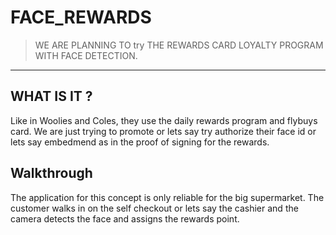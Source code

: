 # FACE_REWARDS
> WE ARE PLANNING TO try THE REWARDS CARD LOYALTY PROGRAM WITH FACE DETECTION.
---
## WHAT IS IT ?
Like in Woolies and Coles, they use the daily rewards program and flybuys card. 
We are just trying to promote or lets say try authorize their face id or lets say embedmend as in the proof of signing for the rewards.

## Walkthrough 
The application for this concept is only reliable for the big supermarket. 
The customer walks in on the self checkout or lets say the cashier and the camera detects the face and assigns the rewards point. 
